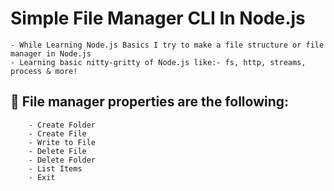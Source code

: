 # Simple File Manager CLI In Node.js

    - While Learning Node.js Basics I try to make a file structure or file manager in Node.js 
    - Learning basic nitty-gritty of Node.js like:- fs, http, streams, process & more!

## 📁 File manager properties are the following:

        - Create Folder
        - Create File
        - Write to File
        - Delete File
        - Delete Folder
        - List Items
        - Exit
